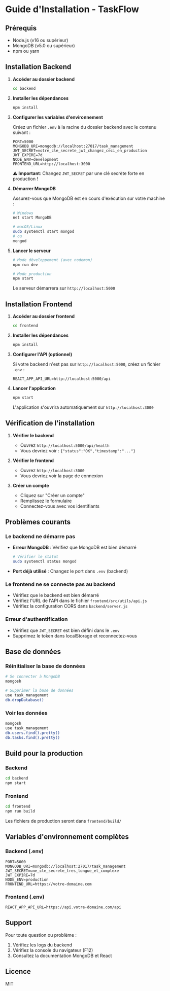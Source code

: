 # Guide d'Installation - TaskFlow

## Prérequis

- Node.js (v16 ou supérieur)
- MongoDB (v5.0 ou supérieur)
- npm ou yarn

## Installation Backend

1. **Accéder au dossier backend**
   ```bash
   cd backend
   ```

2. **Installer les dépendances**
   ```bash
   npm install
   ```

3. **Configurer les variables d'environnement**
   
   Créez un fichier `.env` à la racine du dossier backend avec le contenu suivant :
   ```env
   PORT=5000
   MONGODB_URI=mongodb://localhost:27017/task_management
   JWT_SECRET=votre_cle_secrete_jwt_changez_ceci_en_production
   JWT_EXPIRE=7d
   NODE_ENV=development
   FRONTEND_URL=http://localhost:3000
   ```

   **⚠️ Important**: Changez `JWT_SECRET` par une clé secrète forte en production !

4. **Démarrer MongoDB**
   
   Assurez-vous que MongoDB est en cours d'exécution sur votre machine :
   ```bash
   # Windows
   net start MongoDB
   
   # macOS/Linux
   sudo systemctl start mongod
   # ou
   mongod
   ```

5. **Lancer le serveur**
   ```bash
   # Mode développement (avec nodemon)
   npm run dev
   
   # Mode production
   npm start
   ```

   Le serveur démarrera sur `http://localhost:5000`

## Installation Frontend

1. **Accéder au dossier frontend**
   ```bash
   cd frontend
   ```

2. **Installer les dépendances**
   ```bash
   npm install
   ```

3. **Configurer l'API (optionnel)**
   
   Si votre backend n'est pas sur `http://localhost:5000`, créez un fichier `.env` :
   ```env
   REACT_APP_API_URL=http://localhost:5000/api
   ```

4. **Lancer l'application**
   ```bash
   npm start
   ```

   L'application s'ouvrira automatiquement sur `http://localhost:3000`

## Vérification de l'installation

1. **Vérifier le backend**
   - Ouvrez `http://localhost:5000/api/health`
   - Vous devriez voir : `{"status":"OK","timestamp":"..."}`

2. **Vérifier le frontend**
   - Ouvrez `http://localhost:3000`
   - Vous devriez voir la page de connexion

3. **Créer un compte**
   - Cliquez sur "Créer un compte"
   - Remplissez le formulaire
   - Connectez-vous avec vos identifiants

## Problèmes courants

### Le backend ne démarre pas

- **Erreur MongoDB** : Vérifiez que MongoDB est bien démarré
  ```bash
  # Vérifier le statut
  sudo systemctl status mongod
  ```

- **Port déjà utilisé** : Changez le port dans `.env` (backend)

### Le frontend ne se connecte pas au backend

- Vérifiez que le backend est bien démarré
- Vérifiez l'URL de l'API dans le fichier `frontend/src/utils/api.js`
- Vérifiez la configuration CORS dans `backend/server.js`

### Erreur d'authentification

- Vérifiez que `JWT_SECRET` est bien défini dans le `.env`
- Supprimez le token dans localStorage et reconnectez-vous

## Base de données

### Réinitialiser la base de données

```bash
# Se connecter à MongoDB
mongosh

# Supprimer la base de données
use task_management
db.dropDatabase()
```

### Voir les données

```bash
mongosh
use task_management
db.users.find().pretty()
db.tasks.find().pretty()
```

## Build pour la production

### Backend
```bash
cd backend
npm start
```

### Frontend
```bash
cd frontend
npm run build
```

Les fichiers de production seront dans `frontend/build/`

## Variables d'environnement complètes

### Backend (.env)
```env
PORT=5000
MONGODB_URI=mongodb://localhost:27017/task_management
JWT_SECRET=une_cle_secrete_tres_longue_et_complexe
JWT_EXPIRE=7d
NODE_ENV=production
FRONTEND_URL=https://votre-domaine.com
```

### Frontend (.env)
```env
REACT_APP_API_URL=https://api.votre-domaine.com/api
```

## Support

Pour toute question ou problème :
1. Vérifiez les logs du backend
2. Vérifiez la console du navigateur (F12)
3. Consultez la documentation MongoDB et React

## Licence

MIT
